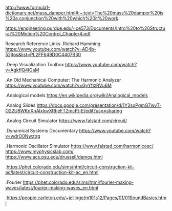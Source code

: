 http://www.formula1-dictionary.net/mass_damper.html#:~:text=The%20mass%20damper%20is%20a,conjunction%20with%20which%20it%20work.


https://engineering.purdue.edu/~ce573/Documents/Intro%20to%20Structural%20Motion%20Control_Chapter4.pdf



Research Reference Links
.Richard Hamming https://www.youtube.com/watch?v=AD4b-52jtos&list=PL2FF649D0C4407B30



.Deep Visualization Toolbox https://www.youtube.com/watch?v=AgkfIQ4IGaM


.An Old Mechanical Computer: The Harmonic Analyzer https://www.youtube.com/watch?v=GyYflzRVu6M


.Analogical models https://en.wikipedia.org/wiki/Analogical_models


.Analog Slides https://docs.google.com/presentation/d/1Y2soPgmG7wvT-O22U8WKnXnAlxlovXRtjeFT2mcPt-E/edit?usp=sharing


.Analog Circuit Simulator https://www.falstad.com/circuit/


.Dynamical Systems Documentary https://www.youtube.com/watch?v=wdrO0Nwztrg


.Harmonic Oscillator Simulator https://www.falstad.com/harmonicosc/ https://www.myphysicslab.com/ https://www.acs.psu.edu/drussell/demos.html

.https://phet.colorado.edu/sims/html/circuit-construction-kit-ac/latest/circuit-construction-kit-ac_en.html


.Fourier https://phet.colorado.edu/sims/html/fourier-making-waves/latest/fourier-making-waves_en.html


.https://people.carleton.edu/~jellinge/m101s12/Pages/01/01SoundBasics.html
